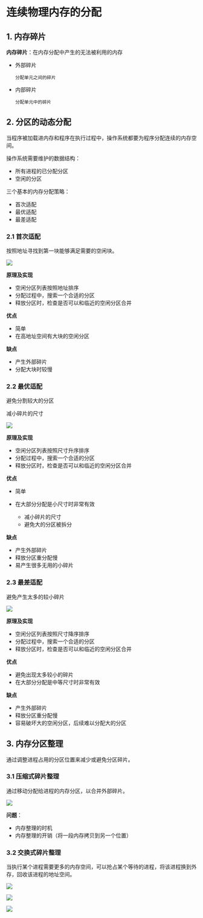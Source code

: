 # 连续物理内存的分配

## 1. 内存碎片

**内存碎片**：在内存分配中产生的无法被利用的内存

- 外部碎片
   
      分配单元之间的碎片
    
- 内部碎片

      分配单元中的碎片


## 2. 分区的动态分配

当程序被加载进内存和程序在执行过程中，操作系统都要为程序分配连续的内存空间。

操作系统需要维护的数据结构：
- 所有进程的已分配分区
- 空闲的分区

三个基本的内存分配策略：

- 首次适配
- 最优适配
- 最差适配

### 2.1 首次适配

按照地址寻找到第一块能够满足需要的空闲块。

![](https://pic.existorlive.cn/%E6%88%AA%E5%B1%8F2020-10-14%20%E4%B8%8B%E5%8D%885.33.42.png)

**原理及实现**

- 空闲分区列表按照地址排序
- 分配过程中，搜索一个合适的分区
- 释放分区时，检查是否可以和临近的空闲分区合并

**优点**
- 简单
- 在高地址空间有大块的空闲分区

**缺点**
- 产生外部碎片
- 分配大块时较慢

### 2.2 最优适配

避免分割较大的分区

减小碎片的尺寸

![](https://pic.existorlive.cn/%E6%88%AA%E5%B1%8F2020-10-14%20%E4%B8%8B%E5%8D%885.38.58.png)

**原理及实现**

- 空闲分区列表按照尺寸升序排序
- 分配过程中，搜索一个合适的分区
- 释放分区时，检查是否可以和临近的空闲分区合并

**优点**
- 简单
- 在大部分分配是小尺寸时非常有效
   
   - 减小碎片的尺寸 
   - 避免大的分区被拆分

**缺点**
- 产生外部碎片
- 释放分区重分配慢
- 易产生很多无用的小碎片

### 2.3 最差适配

避免产生太多的较小碎片

![](https://pic.existorlive.cn/%E6%88%AA%E5%B1%8F2020-10-14%20%E4%B8%8B%E5%8D%885.43.59.png)


**原理及实现**

- 空闲分区列表按照尺寸降序排序
- 分配过程中，搜索一个合适的分区
- 释放分区时，检查是否可以和临近的空闲分区合并

**优点**
- 避免出现太多较小的碎片
- 在大部分分配是中等尺寸时非常有效

**缺点**
- 产生外部碎片
- 释放分区重分配慢
- 容易破坏大的空闲分区，后续难以分配大的分区


## 3. 内存分区整理

通过调整进程占用的分区位置来减少或避免分区碎片。

### 3.1 压缩式碎片整理

通过移动分配给进程的内存分区，以合并外部碎片。

![](https://pic.existorlive.cn/%E6%88%AA%E5%B1%8F2020-10-14%20%E4%B8%8B%E5%8D%886.04.07.png)


**问题**：

- 内存整理的时机
- 内存整理的开销（将一段内存拷贝到另一个位置）

### 3.2 交换式碎片整理

当执行某个进程需要更多的内存空间，可以抢占某个等待的进程，将该进程换到外存，回收该进程的地址空间。



![](https://pic.existorlive.cn/%E6%88%AA%E5%B1%8F2020-10-14%20%E4%B8%8B%E5%8D%886.10.31.png)

![](https://pic.existorlive.cn/%E6%88%AA%E5%B1%8F2020-10-14%20%E4%B8%8B%E5%8D%886.11.01.png)

![](https://pic.existorlive.cn/%E6%88%AA%E5%B1%8F2020-10-14%20%E4%B8%8B%E5%8D%886.11.10.png)














